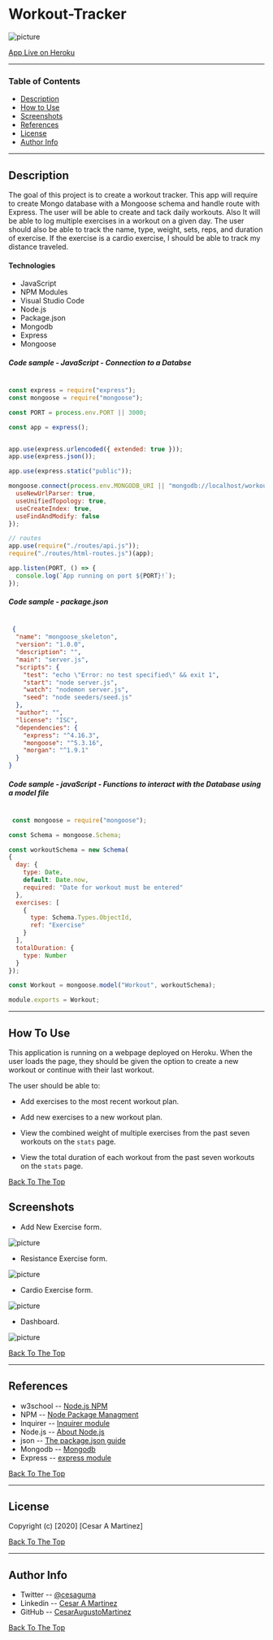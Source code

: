 # Workout-Tracker

![picture](public/assets/images/workoutTracker.png)

[App Live on Heroku](https://peaceful-dusk-42448.herokuapp.com/?id=5fe026173fc08b0f4fe3d5a9)

---

### Table of Contents

- [Description](#description)
- [How to Use](#how-to-use)
- [Screenshots](#screenshots)
- [References](#references)
- [License](#license)
- [Author Info](#author-info)

---

## Description

The goal of this project is to create a workout tracker. This app will require to create Mongo database with a Mongoose schema and handle route with Express. The user will be able to create and tack daily workouts. Also It will be able to log multiple exercises in a workout on a given day. The user should also be able to track the name, type, weight, sets, reps, and duration of exercise. If the exercise is a cardio exercise, I should be able to track my distance traveled.

#### Technologies

- JavaScript
- NPM Modules
- Visual Studio Code
- Node.js
- Package.json
- Mongodb
- Express
- Mongoose

##### Code sample - JavaScript - Connection to a Databse 
#

```js
const express = require("express");
const mongoose = require("mongoose");

const PORT = process.env.PORT || 3000;

const app = express();


app.use(express.urlencoded({ extended: true }));
app.use(express.json());

app.use(express.static("public"));

mongoose.connect(process.env.MONGODB_URI || "mongodb://localhost/workout", {
  useNewUrlParser: true,
  useUnifiedTopology: true,
  useCreateIndex: true,
  useFindAndModify: false
});

// routes
app.use(require("./routes/api.js"));
require("./routes/html-routes.js")(app);

app.listen(PORT, () => {
  console.log(`App running on port ${PORT}!`);
});

```
##### Code sample - package.json
#
```json
 {
  "name": "mongoose_skeleton",
  "version": "1.0.0",
  "description": "",
  "main": "server.js",
  "scripts": {
    "test": "echo \"Error: no test specified\" && exit 1",
    "start": "node server.js",
    "watch": "nodemon server.js",
    "seed": "node seeders/seed.js"
  },
  "author": "",
  "license": "ISC",
  "dependencies": {
    "express": "^4.16.3",
    "mongoose": "^5.3.16",
    "morgan": "^1.9.1"
  }
}

```

##### Code sample - javaScript - Functions to interact with the Database using a model file
#
```js
 const mongoose = require("mongoose");

const Schema = mongoose.Schema;

const workoutSchema = new Schema(
{
  day: {
    type: Date,
    default: Date.now,
    required: "Date for workout must be entered"
  },
  exercises: [
    {
      type: Schema.Types.ObjectId,
      ref: "Exercise"
    }
  ],
  totalDuration: {
    type: Number
  }
});

const Workout = mongoose.model("Workout", workoutSchema);

module.exports = Workout;

```
---
## How To Use

This application is running on a webpage deployed on Heroku. When the user loads the page, they should be given the option to create a new workout or continue with their last workout.

The user should be able to:

  * Add exercises to the most recent workout plan.

  * Add new exercises to a new workout plan.

  * View the combined weight of multiple exercises from the past seven workouts on the `stats` page.

  * View the total duration of each workout from the past seven workouts on the `stats` page.

[Back To The Top](#Workout-Tracker)
 
## Screenshots

- Add New Exercise form. 

![picture](public/assets/images/addExercise.png)

- Resistance Exercise form. 

![picture](public/assets/images/resistanceForm.png)

- Cardio Exercise form.

![picture](public/assets/images/cardioForm.png)

- Dashboard.

![picture](public/assets/images/dashboard.png)

[Back To The Top](#Workout-Tracker)

---

## References

- w3school -- [Node.js NPM](https://www.w3schools.com/nodejs/nodejs_npm.asp)
- NPM -- [Node Package Managment](https://www.npmjs.com/)
- Inquirer -- [Inquirer module](https://www.npmjs.com/package/inquirer)
- Node.js -- [About Node.js](https://nodejs.org/en/)
- json -- [The package.json guide](https://nodejs.dev/learn/the-package-json-guide)
- Mongodb -- [Mongodb](https://docs.mongodb.com/manual/reference/resource-document/)
- Express -- [express module](https://www.npmjs.com/package/express)


[Back To The Top](#Workout-Tracker)

---

## License

Copyright (c) [2020] [Cesar A Martinez]

[Back To The Top](#Workout-Tracker)

---

## Author Info

- Twitter -- [@cesaguma](https://twitter.com/cesaguma)
- Linkedin -- [Cesar A Martinez](https://www.linkedin.com/in/cesar-augusto-martinez-auquilla-03934a16b/)
- GitHub -- [CesarAugustoMartinez](https://github.com/CesarAugustoMartinez)

[Back To The Top](#Workout-Tracker)
